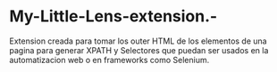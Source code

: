 # My-Little-Lens-extension.-
Extension creada para tomar los outer HTML de los elementos de una pagina para generar XPATH y Selectores que puedan ser usados en la automatizacion web o en frameworks como Selenium.
